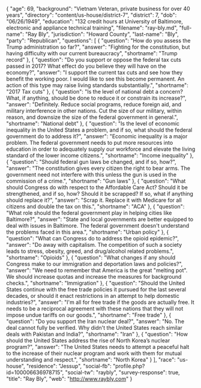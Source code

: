 {
  "age": 69,
  "background": "Vietnam Veteran, private business for over 40 years",
  "directory": "content/us-house/district-7",
  "district": 7,
  "dob": "06/26/1949",
  "education": "132 credit hours at University of Baltimore, electronic and appliance technical training",
  "filename": "ray-bly.md",
  "full-name": "Ray Bly",
  "jurisdiction": "Howard County",
  "last-name": "Bly",
  "party": "Republican",
  "questions": [
    {
      "question": "How do you assess the Trump administration so far?",
      "answer": "Fighting for the constitution, but having difficulty with our current bureaucracy",
      "shortname": "Trump record"
    },
    {
      "question": "Do you support or oppose the federal tax cuts passed in 2017? What effect do you believe they will have on the economy?",
      "answer": "I support the current tax cuts and see how they benefit the working poor. I would like to see this become permanent. An action of this type may raise living standards substantially.",
      "shortname": "2017 Tax cuts"
    },
    {
      "question": "Is the level of national debt a concern? What, if anything, should be done to reduce it or constrain its increase?",
      "answer": "Definitely. Reduce social programs, reduce foreign aid, and military interference in other nations. Cut the size of our military, within reason, and downsize the size of the federal government in general.",
      "shortname": "National debt"
    },
    {
      "question": "Is the level of economic inequality in the United States a problem, and if so, what should the federal government do to address it?",
      "answer": "Economic inequality is a major problem. The federal government needs to put more resources into education in order to adequately supply our workforce and elevate the living standard of the lower income citizens.",
      "shortname": "Income inequality"
    },
    {
      "question": "Should federal gun laws be changed, and if so, how?",
      "answer": "The constitution gives every citizen the right to bear arms. The government need not interfere with this unless the gun is used in the commission of a crime.",
      "shortname": "Gun laws"
    },
    {
      "question": "What should Congress do with respect to the Affordable Care Act? Should it be strengthened, and if so, how? Should it be scrapped? If so, what if anything should replace it?",
      "answer": "Scrap it. Replace it with Medicare for all citizens and double the tax on this.",
      "shortname": "ACA"
    },
    {
      "question": "What role should the federal government play in helping cities like Baltimore?",
      "answer": "State and local governments are better equipped to deal with issues in Baltimore. The federal government doesn't understand the problems faced in this area.",
      "shortname": "Urban policy"
    },
    {
      "question": "What can Congress do to address the opioid epidemic?",
      "answer": "Do away with capitalism. The competition of such a society leads to stress, obesity, greed, and drug/alcohol related problems.",
      "shortname": "Opioids"
    },
    {
      "question": "What changes if any should Congress make to our immigration and deportation laws and policies?",
      "answer": "We need to remember that America is the great \"melting pot\". We should increase quotas and increase the measures for background checks.",
      "shortname": "Immigration"
    },
    {
      "question": "Should the United States continue with the free trade policies it pursued for the last several decades, or should it enact restrictions in an attempt to help domestic industries?",
      "answer": "I'm all for free trade if the goods are actually free. It needs to be a reciprocal agreement with these nations that they will not impose undue tariffs on our goods.",
      "shortname": "Free trade"
    },
    {
      "question": "Do you support the Iran nuclear deal?",
      "answer": "No. The deal cannot fully be verified. Why didn't the United States reach similar deals with Pakistan and India?",
      "shortname": "Iran"
    },
    {
      "question": "How should the United States address the rise of North Korea’s nuclear program?",
      "answer": "The United States needs to attempt a peaceful halt to the increase of their nuclear program and work with them for mutual understanding and respect.",
      "shortname": "North Korea"
    }
  ],
  "race": "us-house",
  "residence": "Jessup",
  "social-fb": "profile.php?id=100006636978715",
  "social-tw": "raybly",
  "survey-response": true,
  "title": "Ray Bly",
  "web": "http://www.raybly.com"
}
